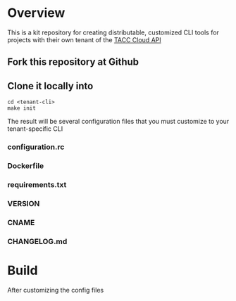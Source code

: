 
# Overview

This is a kit repository for creating distributable, customized CLI tools for projects with their own tenant of the [TACC Cloud API](https://tacc.cloud/)

## Fork this repository at Github

## Clone it locally into <tenant-cli>

```shell
cd <tenant-cli>
make init
```

The result will be several configuration files that you must customize to your tenant-specific CLI

### configuration.rc

### Dockerfile

### requirements.txt

### VERSION

### CNAME

### CHANGELOG.md


# Build

After customizing the config files